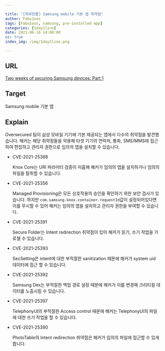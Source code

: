```yaml
---

title: "[하루한줄] Samsung mobile 기본 앱 취약점"
author: Fabu1ous
tags: [Fabu1ous, samsung, pre-installed app]
categories: [1day1line]
date: 2021-06-16 14:00:00
cc: true
index_img: /img/1day1line.png

---
```




## URL

[Two weeks of securing Samsung devices: Part 1](https://blog.oversecured.com/Two-weeks-of-securing-Samsung-devices-Part-1/)



## **Target**

Samsung mobile 기본 앱



## **Explain**

Oversecured 팀이 삼성 모바일 기기에 기본 제공되는 앱에서 다수의 취약점을 발견했습니다. 해커는 해당 취약점들을 악용해 타겟 기기의 연락처, 통화, SMS/MMS에 접근하여 편집하고 관리자 권한으로 임의의 앱을 설치할 수 있습니다.

* CVE-2021-25388

  Knox Core는 URI 파라미터 검증이 미흡해 해커가 임의의 앱을 설치하거나 임의의 파일을 탈취할 수 있습니다. 

* CVE-2021-25356

  Managed Provisioning은 모든 상호작용의 승인을 확인하기 위한 보안 검사가 있습니다. 하지만 `com.samsung.knox.container.requestId`값이 설정되어있다면 이를 무시할 수 있어 해커는 임의의 앱을 설치하고 관리자 권한을 부여할 수 있습니다.

* CVE-2021-25391

  Secure Folder는 Intent redirection 취약점이 있어 해커가 읽기, 쓰기 작업을 가로챌 수 있습니다.

* CVE-2021-25393

  SecSetting은 intent에 대한 부적절한 sanitization 때문에 해커가 system uid 데이터에 접근 할 수 있습니다.

* CVE-2021-25392

  Samsung Dex는 부적절한 백업 경로 설정 때문에 해커가 이를 변경해 크리티컬 데이터를 노출시킬 수 있습니다.

* CVE-2021-25397

  TelephonyUI의 부적절한 Access control 때문에 해커는 TelephonyUI의 파일에 대한 쓰기 작업을 할 수 있습니다.

* CVE-2021-25390

  PhotoTable의 Intent redirection 취약점은 해커가 임의의 파일에 접근할 수 있게 합니다.

